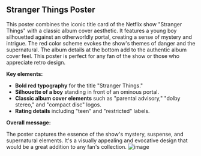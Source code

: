 ## Stranger Things Poster

This poster combines the iconic title card of the Netflix show "Stranger Things" with a classic album cover aesthetic. It features a young boy silhouetted against an otherworldly portal, creating a sense of mystery and intrigue. The red color scheme evokes the show's themes of danger and the supernatural. The album details at the bottom add to the authentic album cover feel. This poster is perfect for any fan of the show or those who appreciate retro design. 

**Key elements:**

* **Bold red typography** for the title "Stranger Things."
* **Silhouette of a boy** standing in front of an ominous portal.
* **Classic album cover elements** such as "parental advisory," "dolby stereo," and "compact disc" logos.
* **Rating details** including "teen" and "restricted" labels.

**Overall message:**

The poster captures the essence of the show's mystery, suspense, and supernatural elements. It's a visually appealing and evocative design that would be a great addition to any fan's collection.
![image](https://github.com/user-attachments/assets/6feffc60-5516-4c60-a7ef-2929435b1694)
